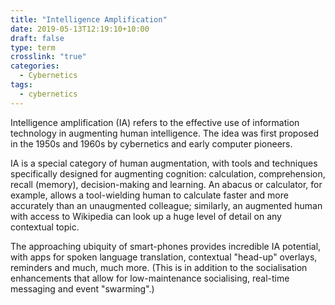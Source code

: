 ```yaml
---
title: "Intelligence Amplification"
date: 2019-05-13T12:19:10+10:00
draft: false
type: term
crosslink: "true"
categories:
  - Cybernetics
tags:
  - cybernetics
---
```

Intelligence amplification (IA) refers to the effective use of information technology in augmenting human intelligence. The idea was first proposed in the 1950s and 1960s by cybernetics and early computer pioneers.

IA is a special category of human augmentation, with tools and techniques specifically designed for augmenting cognition: calculation, comprehension, recall (memory), decision-making and learning. An abacus or calculator, for example, allows a tool-wielding human to calculate faster and more accurately than an unaugmented colleague; similarly, an augmented human with access to Wikipedia can look up a huge level of detail on any contextual topic.

The approaching ubiquity of smart-phones provides incredible IA potential, with apps for spoken language translation, contextual "head-up" overlays, reminders and much, much more. (This is in addition to the socialisation enhancements that allow for low-maintenance socialising, real-time messaging and event "swarming".)
